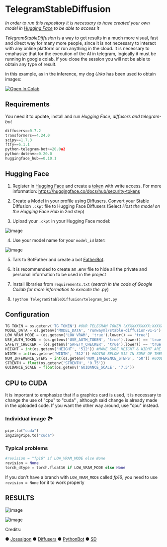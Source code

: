 # TelegramStableDiffusion
*In order to run this repository it is necessary to have created your own model in [Hugging Face](https://huggingface.co/) to be able to access it*

*TelegramStableDiffusion* is a way to get results in a much more visual, fast and direct way for many more people, since it is not necessary to interact with any online platform or run anything in the cloud. It is necessary to emphasize that for the execution of the AI in telegram, logically it must be running in google colab, if you close the session you will not be able to obtain any type of result. 

in this example, as in the inference, my dog *Urko* has been used to obtain images:

[![Open In Colab](https://colab.research.google.com/assets/colab-badge.svg)](https://colab.research.google.com/drive/18FZvTBNm600LV4yBj6VLIAnTHExCoiu4#scrollTo=fkV_XKgx1mzb)

## Requirements
You need it to update, install and run *Hugging Face, diffusers and telegram-bot*

```python
diffusers==0.7.2
transformers==4.24.0
scipy==1.7.3
ftfy==6.1.1
python-telegram-bot>=20.0a2
python-dotenv>=0.20.0
huggingface_hub==0.10.1
```

## Hugging Face

1. Register in [Hugging Face](https://huggingface.co/) and create a [token](https://huggingface.co/settings/tokens) with write access. 
For more information: https://huggingface.co/docs/hub/security-tokens

2. Create a Model in your profile using [Diffusers](https://huggingface.co/spaces/diffusers/convert-sd-ckpt). Convert your Stable Diffusion `.ckpt` file to Hugging Face Diffusers (Select *Host the model on the Hugging Face Hub* in 2nd step)

3. Upload your `.ckpt` in your Hugging Face model:

![image](https://user-images.githubusercontent.com/23172965/204022430-31714cd5-ca1e-4e2c-adc3-a0d34988cc2c.png)

4. Use your model name for your `model_id` later:

![image](https://user-images.githubusercontent.com/23172965/204022618-23b26ee1-4075-422b-a230-19dc71896e9d.png)

5. Talk to BotFather and create a bot [FatherBot](https://t.me/BotFather).

6. it is recommended to create an .env file to hide all the private and personal information to be used in the project

7. Install libraries from ```requirements.txt``` (*search in the code of Google Collab for more information to execute the .py*)

8. ```!python TelegramStableDiffusion/telegram_bot.py```

## Configuration

```python
TG_TOKEN = os.getenv('TG_TOKEN') #OUR TELEGRAM TOKEN (XXXXXXXXXXX:XXXXXXXXXXXXXX-XXXXXXXXXXXXX)
MODEL_DATA = os.getenv('MODEL_DATA', 'runwayml/stable-diffusion-v1-5') #(PROFILE NAME/MODEL NAME) IN HUGGINGFACE
LOW_VRAM_MODE = (os.getenv('LOW_VRAM', 'true').lower() == 'true')
USE_AUTH_TOKEN = (os.getenv('USE_AUTH_TOKEN', 'true').lower() == 'true')
SAFETY_CHECKER = (os.getenv('SAFETY_CHECKER', 'true').lower() == 'true')
HEIGHT = int(os.getenv('HEIGHT', '512')) #MAKE SURE HEIGHT & WIDHT ARE BOTH MULTIPLES OF 8 
WIDTH = int(os.getenv('WIDTH', '512')) #GOING BELOW 512 IN SOME OF THEM MIGHT RESULT IN LOWER QUAILITY IMAGE
NUM_INFERENCE_STEPS = int(os.getenv('NUM_INFERENCE_STEPS', '50')) #GOOD QUALITY WITH 50 (20 TO TESTING PROMPTS)
STRENTH = float(os.getenv('STRENTH', '0.75'))
GUIDANCE_SCALE = float(os.getenv('GUIDANCE_SCALE', '7.5'))
```

## CPU to CUDA 

It is important to emphasize that if a graphics card is used, it is necessary to change the use of "cpu" to "cuda" , although said change is already made in the uploaded code. If you want the other way around, use "cpu" instead.

### Individual image 🏞
```python
pipe.to("cuda")
img2imgPipe.to("cuda")
```

### Typical problems

```python
#revision = "fp16" if LOW_VRAM_MODE else None
revision = None
torch_dtype = torch.float16 if LOW_VRAM_MODE else None
```

If you don't have a branch with ```LOW_VRAM_MODE``` called *fp16*, you need to use  ```revision = None``` for it to work properly


## RESULTS

![image](https://user-images.githubusercontent.com/23172965/205283774-2d37dc07-22f5-429e-86c5-3752133dbb7c.png)

![image](https://user-images.githubusercontent.com/23172965/205283843-daf2ee4b-b211-404d-b7f3-3a334e6385c9.png)


Credits:

● [Jossalgon](https://github.com/jossalgon/StableDiffusionTelegram)
● [Diffusers](https://github.com/huggingface/diffusers)
● [PythonBot](https://github.com/python-telegram-bot/python-telegram-bot)
● [SD](https://github.com/CompVis/stable-diffusion)
